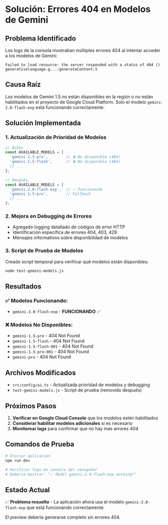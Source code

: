 # Solución: Errores 404 en Modelos de Gemini

## Problema Identificado

Los logs de la consola mostraban múltiples errores 404 al intentar acceder a los modelos de Gemini:
```
Failed to load resource: the server responded with a status of 404 ()
generativelanguage.g...:generateContent:1
```

## Causa Raíz

Los modelos de Gemini 1.5 no están disponibles en la región o no están habilitados en el proyecto de Google Cloud Platform. Solo el modelo `gemini-2.0-flash-exp` está funcionando correctamente.

## Solución Implementada

### 1. **Actualización de Prioridad de Modelos**
```typescript
// Antes
const AVAILABLE_MODELS = [
  'gemini-1.5-pro',        // ❌ No disponible (404)
  'gemini-1.5-flash',      // ❌ No disponible (404)
  // ...
];

// Después
const AVAILABLE_MODELS = [
  'gemini-2.0-flash-exp',  // ✅ Funcionando
  'gemini-1.5-pro',        // Fallback
  // ...
];
```

### 2. **Mejora en Debugging de Errores**
- Agregado logging detallado de códigos de error HTTP
- Identificación específica de errores 404, 403, 429
- Mensajes informativos sobre disponibilidad de modelos

### 3. **Script de Prueba de Modelos**
Creado script temporal para verificar qué modelos están disponibles:
```bash
node test-gemini-models.js
```

## Resultados

### ✅ **Modelos Funcionando:**
- `gemini-2.0-flash-exp` - **FUNCIONANDO** ✅

### ❌ **Modelos No Disponibles:**
- `gemini-1.5-pro` - 404 Not Found
- `gemini-1.5-flash` - 404 Not Found  
- `gemini-1.5-flash-001` - 404 Not Found
- `gemini-1.5-pro-001` - 404 Not Found
- `gemini-pro` - 404 Not Found

## Archivos Modificados

- `src/config/ai.ts` - Actualizada prioridad de modelos y debugging
- `test-gemini-models.js` - Script de prueba (removido después)

## Próximos Pasos

1. **Verificar en Google Cloud Console** que los modelos estén habilitados
2. **Considerar habilitar modelos adicionales** si es necesario
3. **Monitorear logs** para confirmar que no hay más errores 404

## Comandos de Prueba

```bash
# Iniciar aplicación
npm run dev

# Verificar logs en consola del navegador
# Debería mostrar: "✅ Model gemini-2.0-flash-exp working!"
```

## Estado Actual

✅ **Problema resuelto** - La aplicación ahora usa el modelo `gemini-2.0-flash-exp` que está funcionando correctamente.

El preview debería generarse completo sin errores 404.
